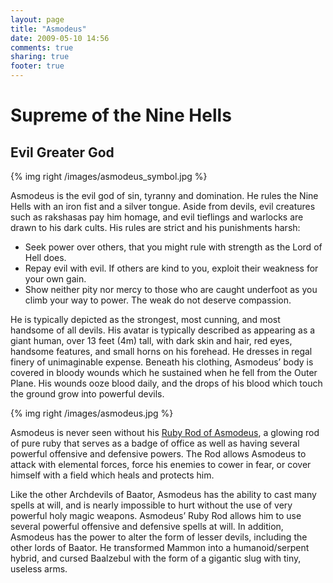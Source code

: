 ```yaml
---
layout: page
title: "Asmodeus"
date: 2009-05-10 14:56
comments: true
sharing: true
footer: true
---
```

# Supreme of the Nine Hells
## Evil Greater God

{% img right /images/asmodeus_symbol.jpg %}

Asmodeus is the evil god of sin, tyranny and domination. He rules the Nine Hells with an iron fist and a silver tongue. Aside from devils, evil creatures such as rakshasas pay him homage, and evil tieflings and warlocks are drawn to his dark cults. His rules are strict and his punishments harsh:

* Seek power over others, that you might rule with strength as the Lord of Hell does.
* Repay evil with evil. If others are kind to you, exploit their weakness for your own gain.
* Show neither pity nor mercy to those who are caught underfoot as you climb your way to power. The weak do not deserve compassion.

He is typically depicted as the strongest, most cunning, and most handsome of all devils. His avatar is typically described as appearing as a giant human, over 13 feet (4m) tall, with dark skin and hair, red eyes, handsome features, and small horns on his forehead. He dresses in regal finery of unimaginable expense. Beneath his clothing, Asmodeus’ body is covered in bloody wounds which he sustained when he fell from the Outer Plane. His wounds ooze blood daily, and the drops of his blood which touch the ground grow into powerful devils.

{% img right /images/asmodeus.jpg %}

Asmodeus is never seen without his [Ruby Rod of Asmodeus](/items/Ruby-Rod-of-Asmodeus.html), a glowing rod of pure ruby that serves as a badge of office as well as having several powerful offensive and defensive powers. The Rod allows Asmodeus to attack with elemental forces, force his enemies to cower in fear, or cover himself with a field which heals and protects him.

Like the other Archdevils of Baator, Asmodeus has the ability to cast many spells at will, and is nearly impossible to hurt without the use of very powerful holy magic weapons. Asmodeus’ Ruby Rod allows him to use several powerful offensive and defensive spells at will. In addition, Asmodeus has the power to alter the form of lesser devils, including the other lords of Baator. He transformed Mammon into a humanoid/serpent hybrid, and cursed Baalzebul with the form of a gigantic slug with tiny, useless arms.